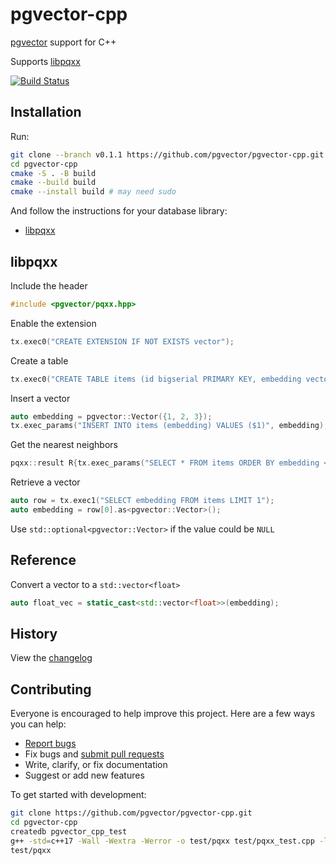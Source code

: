 # pgvector-cpp

[pgvector](https://github.com/pgvector/pgvector) support for C++

Supports [libpqxx](https://github.com/jtv/libpqxx)

[![Build Status](https://github.com/pgvector/pgvector-cpp/actions/workflows/build.yml/badge.svg)](https://github.com/pgvector/pgvector-cpp/actions)

## Installation

Run:

```sh
git clone --branch v0.1.1 https://github.com/pgvector/pgvector-cpp.git
cd pgvector-cpp
cmake -S . -B build
cmake --build build
cmake --install build # may need sudo
```

And follow the instructions for your database library:

- [libpqxx](#libpqxx)

## libpqxx

Include the header

```cpp
#include <pgvector/pqxx.hpp>
```

Enable the extension

```cpp
tx.exec0("CREATE EXTENSION IF NOT EXISTS vector");
```

Create a table

```cpp
tx.exec0("CREATE TABLE items (id bigserial PRIMARY KEY, embedding vector(3))");
```

Insert a vector

```cpp
auto embedding = pgvector::Vector({1, 2, 3});
tx.exec_params("INSERT INTO items (embedding) VALUES ($1)", embedding);
```

Get the nearest neighbors

```cpp
pqxx::result R{tx.exec_params("SELECT * FROM items ORDER BY embedding <-> $1 LIMIT 5", embedding)};
```

Retrieve a vector

```cpp
auto row = tx.exec1("SELECT embedding FROM items LIMIT 1");
auto embedding = row[0].as<pgvector::Vector>();
```

Use `std::optional<pgvector::Vector>` if the value could be `NULL`

## Reference

Convert a vector to a `std::vector<float>`

```cpp
auto float_vec = static_cast<std::vector<float>>(embedding);
```

## History

View the [changelog](https://github.com/pgvector/pgvector-cpp/blob/master/CHANGELOG.md)

## Contributing

Everyone is encouraged to help improve this project. Here are a few ways you can help:

- [Report bugs](https://github.com/pgvector/pgvector-cpp/issues)
- Fix bugs and [submit pull requests](https://github.com/pgvector/pgvector-cpp/pulls)
- Write, clarify, or fix documentation
- Suggest or add new features

To get started with development:

```sh
git clone https://github.com/pgvector/pgvector-cpp.git
cd pgvector-cpp
createdb pgvector_cpp_test
g++ -std=c++17 -Wall -Wextra -Werror -o test/pqxx test/pqxx_test.cpp -lpqxx -lpq
test/pqxx
```
